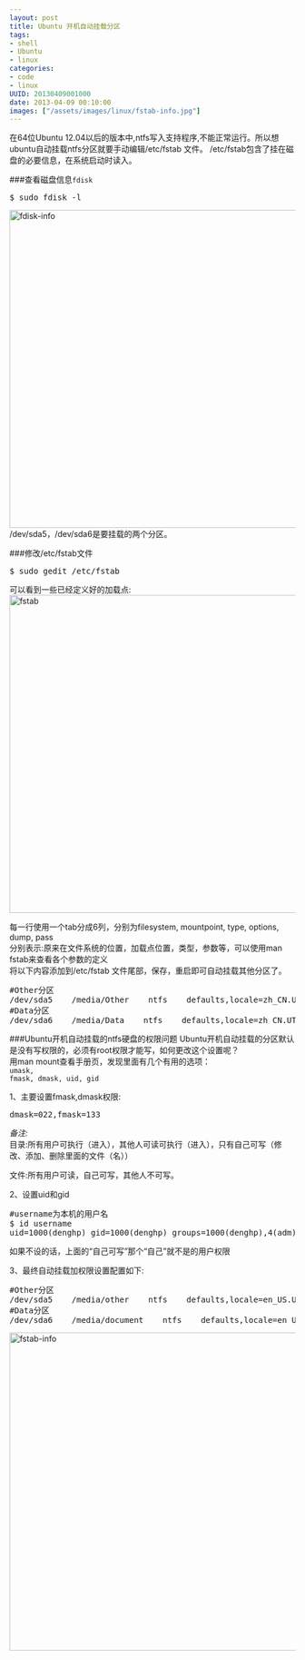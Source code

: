 ```yaml
--- 
layout: post
title: Ubuntu 开机自动挂载分区
tags: 
- shell
- Ubuntu
- linux
categories:
- code
- linux
UUID: 20130409001000
date: 2013-04-09 00:10:00
images: ["/assets/images/linux/fstab-info.jpg"]
---
```


在64位Ubuntu 12.04以后的版本中,ntfs写入支持程序,不能正常运行。所以想ubuntu自动挂载ntfs分区就要手动编辑/etc/fstab 文件。  /etc/fstab包含了挂在磁盘的必要信息，在系统启动时读入。

###查看磁盘信息<code>fdisk</code>
<pre id="bash">
$ sudo fdisk -l
</pre>
<a href="{{site.static_url}}/assets/images/linux/fdisk-info.jpg" alt="disk-info" rel="prettyPhoto[{{page.UUID}}]">
<img src="{{site.static_url}}/assets/images/linux/fdisk-info.jpg" width="560px"  alt="fdisk-info" />
</a>
/dev/sda5，/dev/sda6是要挂载的两个分区。

###修改/etc/fstab文件
<pre id="bash">
$ sudo gedit /etc/fstab
</pre>
可以看到一些已经定义好的加载点:
<a href="{{site.static_url}}/assets/images/linux/fstab-info.jpg" alt="fstab" rel="prettyPhoto[{{page.UUID}}]">
<img src="{{site.static_url}}/assets/images/linux/fstab-info.jpg" width="560px"  alt="fstab" />
</a>

每一行使用一个tab分成6列，分别为filesystem, mountpoint, type, options, dump, pass<br>
分别表示:原来在文件系统的位置，加载点位置，类型，参数等，可以使用man fstab来查看各个参数的定义<br>
将以下内容添加到/etc/fstab 文件尾部，保存，重启即可自动挂载其他分区了。
<pre id="bash">
#Other分区
/dev/sda5    /media/Other    ntfs    defaults,locale=zh_CN.UTF-8,umask=000 0 0
#Data分区
/dev/sda6    /media/Data    ntfs    defaults,locale=zh_CN.UTF-8,umask=000 0 0
</pre>

###Ubuntu开机自动挂载的ntfs硬盘的权限问题
Ubuntu开机自动挂载的分区默认是没有写权限的，必须有root权限才能写，如何更改这个设置呢？<br>
用man mount查看手册页，发现里面有几个有用的选项：<br>
<code>umask, fmask, dmask, uid, gid</code>

1、主要设置fmask,dmask权限:
<pre id="bash">
dmask=022,fmask=133
</pre>

*备注:*<br>
目录:所有用户可执行（进入），其他人可读可执行（进入），只有自己可写（修改、添加、删除里面的文件（名））

文件:所有用户可读，自己可写，其他人不可写。

2、设置uid和gid
<pre id="bash">
#username为本机的用户名
$ id username
uid=1000(denghp) gid=1000(denghp) groups=1000(denghp),4(adm),24(cdrom),27(sudo),30(dip),46(plugdev),109(lpadmin),124(sambashare),126(vboxusers)
</pre>
如果不设的话，上面的“自己可写”那个“自己”就不是的用户权限

3、最终自动挂载加权限设置配置如下:
<pre id="bash">
#Other分区
/dev/sda5    /media/other    ntfs    defaults,locale=en_US.UTF-8,uid=1000,gid=1000,dmask=022,fmask=133 0 0
#Data分区
/dev/sda6    /media/document    ntfs    defaults,locale=en_US.UTF-8,uid=1000,gid=1000,dmask=022,fmask=133 0 0
</pre>
<a href="{{site.static_url}}/assets/images/linux/fstab-info-2.jpg" alt="fstab-info" rel="prettyPhoto[{{page.UUID}}]">
<img src="{{site.static_url}}/assets/images/linux/fstab-info-2.jpg" width="560px"  alt="fstab-info" />
</a>

